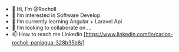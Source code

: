 - 👋 Hi, I’m @Rocholl
- 👀 I’m interested in Software Develop
- 🌱 I’m currently learning Angular + Laravel Api
- 💞️ I’m looking to collaborate on ...
- 📫 How to reach me Linkedin [https://www.linkedin.com/in/carlos-rocholl-paniagua-328b35b8/]


